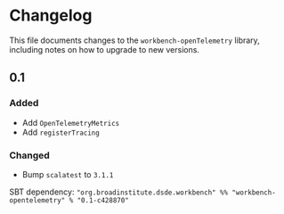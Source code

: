# Changelog

This file documents changes to the `workbench-openTelemetry` library, including notes on how to upgrade to new versions.

## 0.1

### Added
- Add `OpenTelemetryMetrics`
- Add `registerTracing`

### Changed
- Bump `scalatest` to `3.1.1`

SBT dependency: `"org.broadinstitute.dsde.workbench" %% "workbench-opentelemetry" % "0.1-c428870"`
